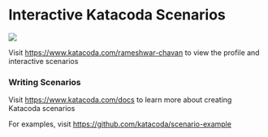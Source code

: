 # Interactive Katacoda Scenarios

[![](http://shields.katacoda.com/katacoda/rameshwar-chavan/count.svg)](https://www.katacoda.com/rameshwar-chavan "Get your profile on Katacoda.com")

Visit https://www.katacoda.com/rameshwar-chavan to view the profile and interactive scenarios

### Writing Scenarios
Visit https://www.katacoda.com/docs to learn more about creating Katacoda scenarios

For examples, visit https://github.com/katacoda/scenario-example
